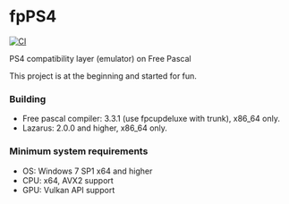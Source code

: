 # fpPS4

[![CI](https://github.com/red-prig/fpPS4/actions/workflows/main.yml/badge.svg)](https://github.com/red-prig/fpPS4/actions/workflows/main.yml)

  PS4 compatibility layer (emulator) on Free Pascal
 
This project is at the beginning and started for fun.
 
### Building
- Free pascal compiler: 3.3.1 (use fpcupdeluxe with trunk), x86_64 only. 
- Lazarus: 2.0.0 and higher, x86_64 only. 

### Minimum system requirements 

- OS: Windows 7 SP1 x64 and higher 
- CPU: x64, AVX2 support
- GPU: Vulkan API support
